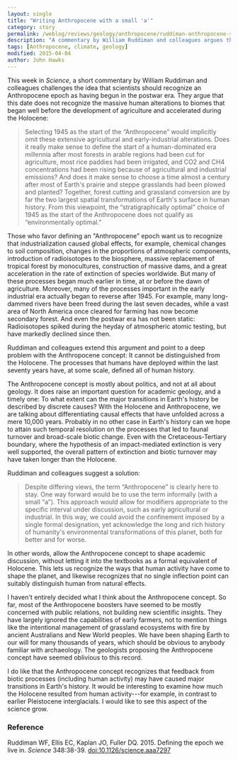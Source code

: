 ```yaml
---
layout: single
title: "Writing Anthropocene with a small 'a'"
category: story
permalink: /weblog/reviews/geology/anthropocene/ruddiman-anthropocene-small-a-2015.html
description: "A commentary by William Ruddiman and colleagues argues that starting a new geological epoch in 1945 misses the important human impacts on Earth's geology."
tags: [Anthropocene, climate, geology]
modified: 2015-04-04
author: John Hawks
---
```


This week in _Science_, a short commentary by William Ruddiman and colleagues challenges the idea that scientists should recognize an Anthropocene epoch as having begun in the postwar era. They argue that this date does not recognize the massive human alterations to biomes that began well before the development of agriculture and accelerated during the Holocene:

<blockquote>Selecting 1945 as the start of the “Anthropocene” would implicitly omit these extensive agricultural and early-industrial alterations. Does it really make sense to define the start of a human-dominated era millennia after most forests in arable regions had been cut for agriculture, most rice paddies had been irrigated, and CO2 and CH4 concentrations had been rising because of agricultural and industrial emissions? And does it make sense to choose a time almost a century after most of Earth's prairie and steppe grasslands had been plowed and planted? Together, forest cutting and grassland conversion are by far the two largest spatial transformations of Earth's surface in human history. From this viewpoint, the “stratigraphically optimal” choice of 1945 as the start of the Anthropocene does not qualify as “environmentally optimal.”</blockquote>

Those who favor defining an "Anthropocene" epoch want us to recognize that industrialization caused global effects, for example, chemical changes to soil composition, changes in the proportions of atmospheric components, introduction of radioisotopes to the biosphere, massive replacement of tropical forest by monocultures, construction of massive dams, and a great acceleration in the rate of extinction of species worldwide. But many of these processes began much earlier in time, at or before the dawn of agriculture. Moreover, many of the processes important in the early industrial era actually began to reverse after 1945. For example, many long-dammed rivers have been freed during the last seven decades, while a vast area of North America once cleared for farming has now become secondary forest. And even the postwar era has not been static: Radioisotopes spiked during the heyday of atmospheric atomic testing, but have markedly declined since then. 

Ruddiman and colleagues extend this argument and point to a deep problem with the Anthropocene concept: It cannot be distinguished from the Holocene. The processes that humans have deployed within the last seventy years have, at some scale, defined all of human history. 

The Anthropocene concept is mostly about politics, and not at all about geology. It does raise an important question for academic geology, and a timely one: To what extent can the major transitions in Earth's history be described by discrete causes? With the Holocene and Anthropocene, we are talking about differentiating causal effects that have unfolded across a mere 10,000 years. Probably in no other case in Earth's history can we hope to attain such temporal resolution on the processes that led to faunal turnover and broad-scale biotic change. Even with the Cretaceous-Tertiary boundary, where the hypothesis of an impact-mediated extinction is very well supported, the overall pattern of extinction and biotic turnover may have taken longer than the Holocene. 

Ruddiman and colleagues suggest a solution: 

<blockquote>Despite differing views, the term “Anthropocene” is clearly here to stay. One way forward would be to use the term informally (with a small “a”). This approach would allow for modifiers appropriate to the specific interval under discussion, such as early agricultural or industrial. In this way, we could avoid the confinement imposed by a single formal designation, yet acknowledge the long and rich history of humanity's environmental transformations of this planet, both for better and for worse.</blockquote>

In other words, allow the Anthropocene concept to shape academic discussion, without letting it into the textbooks as a formal equivalent of Holocene. This lets us recognize the ways that human activity have come to shape the planet, and likewise recognizes that no single inflection point can suitably distinguish human from natural effects. 

I haven't entirely decided what I think about the Anthropocene concept. So far, most of the Anthropocene boosters have seemed to be mostly concerned with public relations, not building new scientific insights. They have largely  ignored the capabilities of early farmers, not to mention things like the intentional management of grassland ecosystems with fire by ancient Australians and New World peoples. We have been shaping Earth to our will for many thousands of years, which should be obvious to anybody familiar with archaeology. The geologists proposing the Anthropocene concept have seemed oblivious to this record.

I do like that the Anthropocene concept recognizes that feedback from biotic processes (including human activity) may have caused major transitions in Earth's history. It would be interesting to examine how much the Holocene resulted from human activity---for example, in contrast to earlier Pleistocene interglacials. I would like to see this aspect of the science grow. 


### Reference

<p class="cite">Ruddiman WF, Ellis EC, Kaplan JO, Fuller DQ. 2015. Defining the epoch we live in. <em>Science</em> 348:38-39. <a href="http://dx.doi.org/10.1126/science.aaa7297">doi:10.1126/science.aaa7297</a></p>
